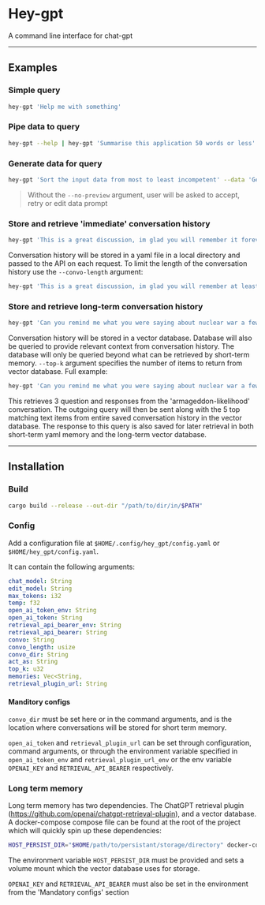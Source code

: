 # Hey-gpt

A command line interface for chat-gpt

---

## Examples

### Simple query
```bash
hey-gpt 'Help me with something'
```

### Pipe data to query
```bash
hey-gpt --help | hey-gpt 'Summarise this application 50 words or less'
```

### Generate data for query
```bash
hey-gpt 'Sort the input data from most to least incompetent' --data 'Generate a list of every prime minister of the UK' --no-preview 
```

> Without the `--no-preview` argument, user will be asked to accept, retry or edit data prompt

### Store and retrieve 'immediate' conversation history 

```bash
hey-gpt 'This is a great discussion, im glad you will remember it forever' --convo 'great-discussion' 
```
Conversation history will be stored in a yaml file in a local directory and passed to the API on each request. To limit the length of the conversation history use the `--convo-length` argument:

```bash
hey-gpt 'This is a great discussion, im glad you will remember at least 3 interactions back' --convo 'great-discussion' --convo-length 3
```

### Store and retrieve long-term conversation history

```bash
hey-gpt 'Can you remind me what you were saying about nuclear war a few months ago?' --convo 'armageddon-likelihood' --memory

```

Conversation history will be stored in a vector database. Database will also be queried to provide relevant context from conversation history. The database will only be queried beyond what can be retrieved by short-term memory. `--top-k` argument specifies the number of items to return from vector database. Full example:


```bash
hey-gpt 'Can you remind me what you were saying about nuclear war a few months ago?' --convo 'armageddon-likelihood' --convo-length 3 --memory --top-k 5
```
This retrieves 3 question and responses from the 'armageddon-likelihood' conversation. The outgoing query will then be sent along with the 5 top matching text items from entire saved conversation history in the vector database. 
The response to this query is also saved for later retrieval in both short-term yaml memory and the long-term vector database.

---
## Installation

### Build

```bash
cargo build --release --out-dir "/path/to/dir/in/$PATH"
```

### Config

Add a configuration file at `$HOME/.config/hey_gpt/config.yaml` or `$HOME/hey_gpt/config.yaml`.

It can contain the following arguments:

``` yaml
chat_model: String
edit_model: String
max_tokens: i32
temp: f32
open_ai_token_env: String
open_ai_token: String
retrieval_api_bearer_env: String
retrieval_api_bearer: String
convo: String
convo_length: usize
convo_dir: String
act_as: String
top_k: u32
memories: Vec<String,
retrieval_plugin_url: String
```

#### Manditory configs

`convo_dir` must be set here or in the command arguments, and is the location where conversations will be stored for short term memory.

`open_ai_token` and `retrieval_plugin_url` can be set through configuration, command arguments, or through the environment variable specified in `open_ai_token_env` and `retrieval_plugin_url_env` or the env variable `OPENAI_KEY` and `RETRIEVAL_API_BEARER` respectively.


### Long term memory

Long term memory has two dependencies. The ChatGPT retrieval plugin (https://github.com/openai/chatgpt-retrieval-plugin), and a vector database. A docker-compose compose file can be found at the root of the project which will quickly spin up these dependencies:

```bash
HOST_PERSIST_DIR="$HOME/path/to/persistant/storage/directory" docker-compose up -d
```

The environment variable `HOST_PERSIST_DIR` must be provided and sets a volume mount which the vector database uses for storage.

`OPENAI_KEY` and `RETRIEVAL_API_BEARER` must also be set in the environment from the 'Mandatory configs' section

                                                                                                                 

















